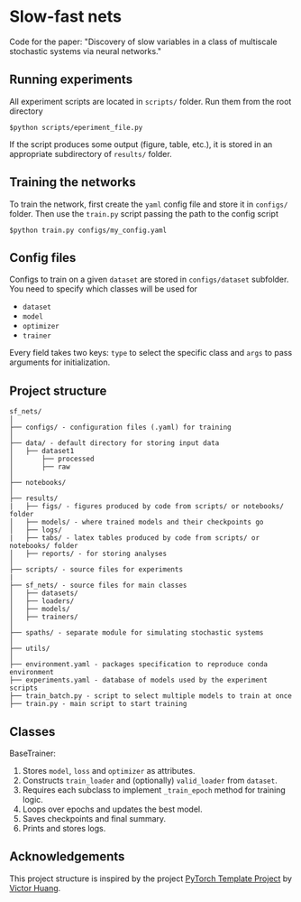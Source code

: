 # Slow-fast nets

Code for the paper:
"Discovery of slow variables in a class of multiscale stochastic systems
via neural networks."


## Running experiments

All experiment scripts are located in `scripts/` folder.
Run them from the root directory
```
$python scripts/eperiment_file.py
```
If the script produces some output (figure, table, etc.), it is stored in an
appropriate subdirectory of `results/` folder.


## Training the networks

To train the network, first create the `yaml` config file and store it in `configs/`
folder. Then use the `train.py` script passing the path to the config
script
```
$python train.py configs/my_config.yaml
```


## Config files

Configs to train on a given `dataset` are stored in `configs/dataset` subfolder.
You need to specify which classes will be used for

* `dataset`
* `model`
* `optimizer`
* `trainer`

Every field takes two keys: `type` to select the specific class and `args` to
pass arguments for initialization.


## Project structure

```
sf_nets/
│
├── configs/ - configuration files (.yaml) for training
│
├── data/ - default directory for storing input data
│   ├── dataset1
│       ├── processed
│       ├── raw
│
├── notebooks/
│
├── results/
|   ├── figs/ - figures produced by code from scripts/ or notebooks/ folder
│   ├── models/ - where trained models and their checkpoints go
│   ├── logs/
|   ├── tabs/ - latex tables produced by code from scripts/ or notebooks/ folder
│   ├── reports/ - for storing analyses
│
├── scripts/ - source files for experiments
|
├── sf_nets/ - source files for main classes
│   ├── datasets/
│   ├── loaders/
│   ├── models/
│   ├── trainers/
│
├── spaths/ - separate module for simulating stochastic systems
│
├── utils/
│
├── environment.yaml - packages specification to reproduce conda environment
├── experiments.yaml - database of models used by the experiment scripts
├── train_batch.py - script to select multiple models to train at once
├── train.py - main script to start training
```


## Classes

BaseTrainer:
1. Stores `model`, `loss` and `optimizer` as attributes.
2. Constructs `train_loader` and (optionally) `valid_loader` from `dataset`.
3. Requires each subclass to implement `_train_epoch` method for training logic.
4. Loops over epochs and updates the best model.
5. Saves checkpoints and final summary.
6. Prints and stores logs.


## Acknowledgements
This project structure is inspired by the project [PyTorch Template Project](https://github.com/victoresque/pytorch-template) by [Victor Huang](https://github.com/victoresque).
